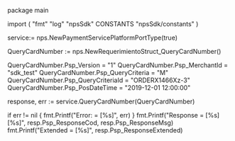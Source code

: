 package main

import (
        "fmt"
        "log"
        "npsSdk"
        CONSTANTS "npsSdk/constants"
)

service:= nps.NewPaymentServicePlatformPortType(true)

QueryCardNumber := nps.NewRequerimientoStruct_QueryCardNumber()

QueryCardNumber.Psp_Version = "1"
QueryCardNumber.Psp_MerchantId = "sdk_test"
QueryCardNumber.Psp_QueryCriteria = "M"
QueryCardNumber.Psp_QueryCriteriaId = "ORDERX1466Xz-3"
QueryCardNumber.Psp_PosDateTime = "2019-12-01 12:00:00"

response, err := service.QueryCardNumber(QueryCardNumber)

if err != nil {
    fmt.Printf("Error: = [%s]", err)
}
fmt.Printf("Response = [%s] [%s]", resp.Psp_ResponseCod, resp.Psp_ResponseMsg)
fmt.Printf("Extended = [%s]", resp.Psp_ResponseExtended)



